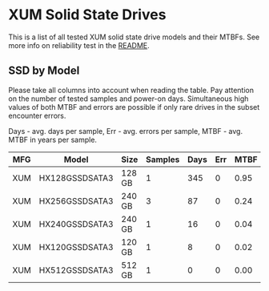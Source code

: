 XUM Solid State Drives
======================

This is a list of all tested XUM solid state drive models and their MTBFs. See
more info on reliability test in the [README](https://github.com/linuxhw/SMART).

SSD by Model
------------

Please take all columns into account when reading the table. Pay attention on the
number of tested samples and power-on days. Simultaneous high values of both MTBF
and errors are possible if only rare drives in the subset encounter errors.

Days - avg. days per sample,
Err  - avg. errors per sample,
MTBF - avg. MTBF in years per sample.

| MFG       | Model              | Size   | Samples | Days  | Err   | MTBF |
|-----------|--------------------|--------|---------|-------|-------|------|
| XUM       | HX128GSSDSATA3     | 128 GB | 1       | 345   | 0     | 0.95   |
| XUM       | HX256GSSDSATA3     | 240 GB | 3       | 87    | 0     | 0.24   |
| XUM       | HX240GSSDSATA3     | 240 GB | 1       | 16    | 0     | 0.04   |
| XUM       | HX120GSSDSATA3     | 120 GB | 1       | 8     | 0     | 0.02   |
| XUM       | HX512GSSDSATA3     | 512 GB | 1       | 0     | 0     | 0.00   |
